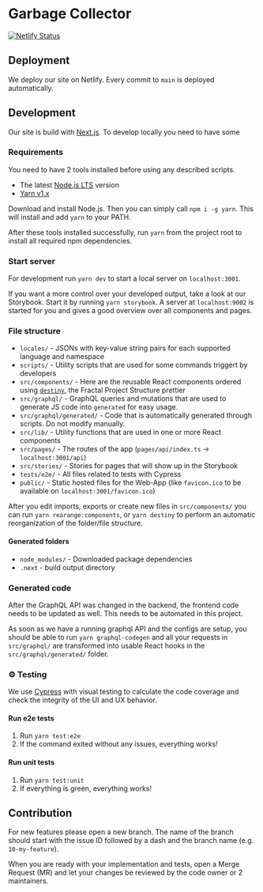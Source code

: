 # Garbage Collector

[![Netlify Status](https://api.netlify.com/api/v1/badges/4ac241e8-17a5-40c5-ad4b-8a7c2881f996/deploy-status)](https://app.netlify.com/sites/garbage-collector-123/deploys)

## Deployment

We deploy our site on Netlify. Every commit to `main` is deployed automatically.

## Development

Our site is build with [Next.js](https://nextjs.org/). To develop locally you need to have some

### Requirements

You need to have 2 tools installed before using any described scripts.

- The latest [Node.js LTS](https://nodejs.org/de/download/) version
- [Yarn v1.x](https://classic.yarnpkg.com/lang/en/)

Download and install Node.js. Then you can simply call `npm i -g yarn`. This will install and add `yarn` to your PATH.

After these tools installed successfully, run `yarn` from the project root to install all required npm dependencies.

### Start server

For development run `yarn dev` to start a local server on `localhost:3001`.

If you want a more control over your developed output, take a look at our Storybook. Start it by running `yarn storybook`. A server at `localhost:9002` is started for you and gives a good overview over all components and pages.

### File structure

- `locales/` - JSONs with key-value string pairs for each supported language and namespace
- `scripts/` - Utility scripts that are used for some commands triggert by developers
- `src/components/` - Here are the reusable React components ordered using [`destiny`](https://github.com/benawad/destiny/wiki), the Fractal Project Structure prettier
- `src/graphql/` - GraphQL queries and mutations that are used to generate JS code into `generated` for easy usage.
- `src/graphql/generated/` - Code that is automatically generated through scripts. Do not modify manually.
- `src/lib/` - Utility functions that are used in one or more React components
- `src/pages/` - The routes of the app (`pages/api/index.ts` -> `localhost:3001/api`)
- `src/stories/` - Stories for pages that will show up in the Storybook
- `tests/e2e/` - All files related to tests with Cypress
- `public/` - Static hosted files for the Web-App (like `favicon.ico` to be available on `localhost:3001/favicon.ico`)

After you edit imports, exports or create new files in `src/components/` you can run `yarn rearange:components`, or `yarn destiny` to perform an automatic reorganization of the folder/file structure.

#### Generated folders

- `node_modules/` - Downloaded package dependencies
- `.next` - build output directory

### Generated code

After the GraphQL API was changed in the backend, the frontend code needs to be updated as well. This needs to be automated in this project.

As soon as we have a running graphql API and the configs are setup, you should be able to run `yarn graphql-codegen` and all your requests in `src/graphql/` are transformed into usable React hooks in the `src/graphql/generated/` folder.

### ⚙ Testing

We use [Cypress](https://www.cypress.io/) with visual testing to calculate the code coverage and check the integrity of the UI and UX behavior.

#### Run e2e tests

1. Run `yarn test:e2e`
2. If the command exited without any issues, everything works!

#### Run unit tests

1. Run `yarn test:unit`
2. If everything is green, everything works!

## Contribution

For new features please open a new branch. The name of the branch should start with the issue ID followed by a dash and the branch name (e.g. `10-my-feature`).

When you are ready with your implementation and tests, open a Merge Request (MR) and let your changes be reviewed by the code owner or 2 maintainers.
